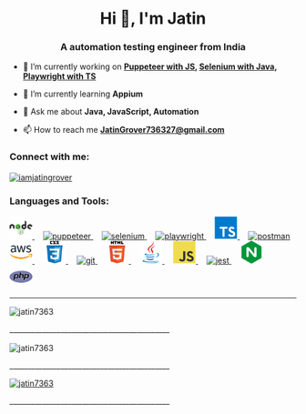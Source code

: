 <h1 align="center">Hi 👋, I'm Jatin</h1>
<h3 align="center">A automation testing engineer from India</h3>

- 🔭 I’m currently working on **[Puppeteer with JS](https://pptr.dev/), [Selenium with Java](https://www.selenium.dev/), [Playwright with TS](https://playwright.dev/)**

- 🌱 I’m currently learning **Appium**

- 💬 Ask me about **Java, JavaScript, Automation**

- 📫 How to reach me **JatinGrover736327@gmail.com**

<h3 align="left">Connect with me:</h3>
<p align="left">
<a href="https://linkedin.com/in/iamjatingrover" target="blank"><img align="center" src="https://raw.githubusercontent.com/rahuldkjain/github-profile-readme-generator/master/src/images/icons/Social/linked-in-alt.svg" alt="iamjatingrover" height="30" width="40" /></a>
</p>

<h3 align="left">Languages and Tools:</h3>
<p align="left">
  <a href="https://nodejs.org" target="_blank" rel="noreferrer" style="margin-right: 15px;"> 
    <img src="https://raw.githubusercontent.com/devicons/devicon/master/icons/nodejs/nodejs-original-wordmark.svg" alt="nodejs" width="40" height="40"/> 
  </a> 

  <a href="https://github.com/puppeteer/puppeteer" target="_blank" rel="noreferrer" style="margin-right: 15px;"> 
    <img src="https://www.vectorlogo.zone/logos/pptrdev/pptrdev-official.svg" alt="puppeteer" width="40" height="40"/> 
  </a> 

  <a href="https://www.selenium.dev" target="_blank" rel="noreferrer" style="margin-right: 15px;"> 
    <img src="https://raw.githubusercontent.com/detain/svg-logos/780f25886640cef088af994181646db2f6b1a3f8/svg/selenium-logo.svg" alt="selenium" width="40" height="40"/> 
  </a>

  <a href="https://playwright.dev" target="_blank" rel="noreferrer" style="margin-right: 15px;"> 
    <img src="https://upload.wikimedia.org/wikipedia/commons/7/75/Playwright_Logo.svg" alt="playwright" width="100" height="40"/> 
  </a> 

  <a href="https://www.typescriptlang.org/" target="_blank" rel="noreferrer" style="margin-right: 15px;"> 
    <img src="https://raw.githubusercontent.com/devicons/devicon/master/icons/typescript/typescript-original.svg" alt="typescript" width="40" height="40"/> 
  </a> 

  <a href="https://postman.com" target="_blank" rel="noreferrer" style="margin-right: 15px;"> 
    <img src="https://www.vectorlogo.zone/logos/getpostman/getpostman-icon.svg" alt="postman" width="40" height="40"/> 
  </a> 

  <a href="https://aws.amazon.com" target="_blank" rel="noreferrer" style="margin-right: 15px;"> 
    <img src="https://raw.githubusercontent.com/devicons/devicon/master/icons/amazonwebservices/amazonwebservices-original-wordmark.svg" alt="aws" width="40" height="40"/> 
  </a> 

  <a href="https://www.w3schools.com/css/" target="_blank" rel="noreferrer" style="margin-right: 15px;"> 
    <img src="https://raw.githubusercontent.com/devicons/devicon/master/icons/css3/css3-original-wordmark.svg" alt="css3" width="40" height="40"/> 
  </a> 

  <a href="https://git-scm.com/" target="_blank" rel="noreferrer" style="margin-right: 15px;"> 
    <img src="https://www.vectorlogo.zone/logos/git-scm/git-scm-icon.svg" alt="git" width="40" height="40"/> 
  </a> 

  <a href="https://www.w3.org/html/" target="_blank" rel="noreferrer" style="margin-right: 15px;"> 
    <img src="https://raw.githubusercontent.com/devicons/devicon/master/icons/html5/html5-original-wordmark.svg" alt="html5" width="40" height="40"/> 
  </a> 

  <a href="https://www.java.com" target="_blank" rel="noreferrer" style="margin-right: 15px;"> 
    <img src="https://raw.githubusercontent.com/devicons/devicon/master/icons/java/java-original.svg" alt="java" width="40" height="40"/> 
  </a> 

  <a href="https://developer.mozilla.org/en-US/docs/Web/JavaScript" target="_blank" rel="noreferrer" style="margin-right: 15px;"> 
    <img src="https://raw.githubusercontent.com/devicons/devicon/master/icons/javascript/javascript-original.svg" alt="javascript" width="40" height="40"/> 
  </a> 

  <a href="https://jestjs.io" target="_blank" rel="noreferrer" style="margin-right: 15px;"> 
    <img src="https://www.vectorlogo.zone/logos/jestjsio/jestjsio-icon.svg" alt="jest" width="40" height="40"/> 
  </a> 

  <a href="https://www.nginx.com" target="_blank" rel="noreferrer" style="margin-right: 15px;"> 
    <img src="https://raw.githubusercontent.com/devicons/devicon/master/icons/nginx/nginx-original.svg" alt="nginx" width="40" height="40"/> 
  </a> 

  <a href="https://www.php.net" target="_blank" rel="noreferrer" style="margin-right: 15px;"> 
    <img src="https://raw.githubusercontent.com/devicons/devicon/master/icons/php/php-original.svg" alt="php" width="40" height="40"/> 
  </a>
</p>

____________________________________________
<p><img align="center" src="https://github-readme-streak-stats.herokuapp.com/?user=jatin7363&" alt="jatin7363" /></p>
____________________________________________
<p><img align="center" src="https://github-readme-stats.vercel.app/api/top-langs?username=jatin7363&show_icons=true&locale=en&layout=compact" alt="jatin7363" /></p>
____________________________________________
<p align="left"> <a href="https://github.com/ryo-ma/github-profile-trophy"><img src="https://github-profile-trophy.vercel.app/?username=jatin7363" alt="jatin7363" /></a> </p>
____________________________________________
